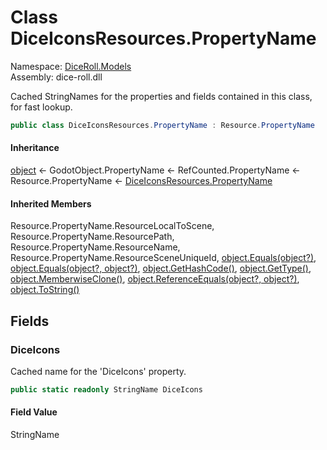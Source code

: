 # <a id="DiceRoll_Models_DiceIconsResources_PropertyName"></a> Class DiceIconsResources.PropertyName

Namespace: [DiceRoll.Models](DiceRoll.Models.md)  
Assembly: dice\-roll.dll  

Cached StringNames for the properties and fields contained in this class, for fast lookup.

```csharp
public class DiceIconsResources.PropertyName : Resource.PropertyName
```

#### Inheritance

[object](https://learn.microsoft.com/dotnet/api/system.object) ← 
GodotObject.PropertyName ← 
RefCounted.PropertyName ← 
Resource.PropertyName ← 
[DiceIconsResources.PropertyName](DiceRoll.Models.DiceIconsResources.PropertyName.md)

#### Inherited Members

Resource.PropertyName.ResourceLocalToScene, 
Resource.PropertyName.ResourcePath, 
Resource.PropertyName.ResourceName, 
Resource.PropertyName.ResourceSceneUniqueId, 
[object.Equals\(object?\)](https://learn.microsoft.com/dotnet/api/system.object.equals\#system\-object\-equals\(system\-object\)), 
[object.Equals\(object?, object?\)](https://learn.microsoft.com/dotnet/api/system.object.equals\#system\-object\-equals\(system\-object\-system\-object\)), 
[object.GetHashCode\(\)](https://learn.microsoft.com/dotnet/api/system.object.gethashcode), 
[object.GetType\(\)](https://learn.microsoft.com/dotnet/api/system.object.gettype), 
[object.MemberwiseClone\(\)](https://learn.microsoft.com/dotnet/api/system.object.memberwiseclone), 
[object.ReferenceEquals\(object?, object?\)](https://learn.microsoft.com/dotnet/api/system.object.referenceequals), 
[object.ToString\(\)](https://learn.microsoft.com/dotnet/api/system.object.tostring)

## Fields

### <a id="DiceRoll_Models_DiceIconsResources_PropertyName_DiceIcons"></a> DiceIcons

Cached name for the 'DiceIcons' property.

```csharp
public static readonly StringName DiceIcons
```

#### Field Value

 StringName

